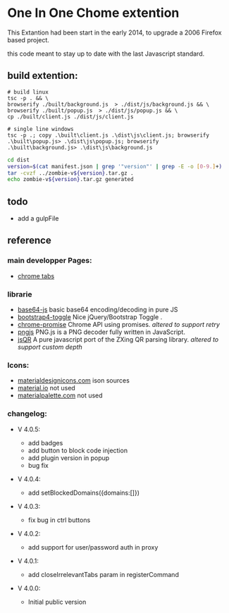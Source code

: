 # One In One Chome extention

This Extantion had been start in the early 2014, to upgrade a 2006 Firefox based project.

this code meant to stay up to date with the last Javascript standard.

## build extention:

```
# build linux
tsc -p . && \
browserify ./built/background.js  > ./dist/js/background.js && \
browserify ./built/popup.js  > ./dist/js/popup.js && \
cp ./built/client.js ./dist/js/client.js

# single line windows
tsc -p .; copy .\built\client.js .\dist\js\client.js; browserify .\built\popup.js> .\dist\js\popup.js; browserify .\built\background.js> .\dist\js\background.js
```

```bash
cd dist
version=$(cat manifest.json | grep '"version"' | grep -E -o [0-9.]+)
tar -cvzf ../zombie-v${version}.tar.gz .
echo zombie-v${version}.tar.gz generated
```

## todo
- add a gulpFile

## reference

### main developper Pages:
 - [chrome tabs](https://developer.chrome.com/extensions/tabs)

### librarie
- [base64-js](https://github.com/beatgammit/base64-js) basic base64 encoding/decoding in pure JS
- [bootstrap4-toggle](https://gitbrent.github.io/bootstrap4-toggle/) Nice jQuery/Bootstrap Toggle .
- [chrome-promise](https://github.com/tfoxy/chrome-promise) Chrome API using promises. *altered to support retry*
- [pngjs](https://github.com/arian/pngjs) PNG.js is a PNG decoder fully written in JavaScript.
- [jsQR](https://github.com/cozmo/jsQR) A pure javascript port of the ZXing QR parsing library. *altered to support custom depth*

### Icons:
- [materialdesignicons.com](https://materialdesignicons.com/) ison sources
- [material.io](https://material.io/tools/icons/) not used
- [materialpalette.com](https://www.materialpalette.com/icons) not used


### changelog:

* V 4.0.5:
    - add badges
    - add button to block code injection
    - add plugin version in popup
    - bug fix

* V 4.0.4:
    - add setBlockedDomains({domains:[]})

* V 4.0.3:
    - fix bug in ctrl buttons

* V 4.0.2:
    - add support for user/password auth in proxy

* V 4.0.1:
    - add closeIrrelevantTabs param in registerCommand

* V 4.0.0:
    - Initial public version